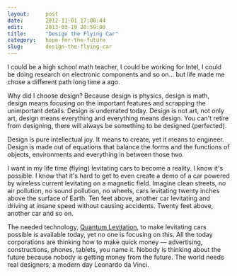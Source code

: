 ```yaml
---
layout:     post
date:       2012-11-01 17:00:44
edit:       2013-03-19 20:59:00
title:      "Design the Flying Car"
category:   hope-for-the-future
slug:       design-the-flying-car
---
```


I could be a high school math teacher, I could be working for Intel, I could be doing research on electronic components and so on… but life made me chose a different path long time a ago.

Why did I choose design? Because design is physics, design is math, design means focusing on the important features and scrapping the unimportant details. Design is underrated today. Design is not art, not only art, design means everything and everything means design. You can't retire from designing, there will always be something to be designed (perfected).

Design is pure intellectual joy. It means to create, yet it means to engineer. Design is made out of equations that balance the forms and the functions of objects, environments and everything in between those two.

I want in my life time (flying) levitating cars to become a reality. I know it's possible. I know that it's hard to get to even create a demo of a car powered by wireless current levitating on a magnetic field. Imagine clean streets, no air pollution, no sound pollution, no wheels, cars levitating twenty inches above the surface of Earth. Ten feet above, another car levitating and driving at insane speed without causing accidents. Twenty feet above, another car and so on.

The needed technology, [Quantum Levitation](http://www.quantumlevitation.com/), to make levitating cars possible is available today, yet no one is focusing on this. All the today corporations are thinking how to make quick money &mdash; advertising, constructions, phones, tablets, you name it. Nobody is thinking about the future because nobody is getting money from the future. The world needs real designers, a modern day Leonardo da Vinci.
